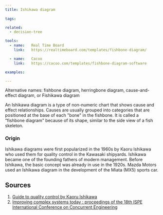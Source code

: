```yaml
---
title: Ishikawa diagram
  
tags:

related:
  - decision-tree

tools:
  - name:   Real Time Board
    link:   https://realtimeboard.com/templates/fishbone-diagram/

  - name:   Cacoo
    link:   https://cacoo.com/templates/fishbone-diagram-software

examples:

---
```

Alternative names: fishbone diagram, herringbone diagram, cause-and-effect diagram, or Fishikawa diagram

An Ishikawa diagram is a type of non-numeric chart that shows cause and effect relationships. Causes are usually grouped into categories that are positioned at the base of each "bone"
in the fishbone. It is called a "fishbone diagram" because of its shape, similar to the side view of a fish skeleton.

<!--more-->

### Origin
Ishikawa diagrams were first popularized in the 1960s by Kaoru Ishikawa who used them for quality control in the Kawasaki shipyards. Ishikawa became one of the founding fathers of modern management.
Before Ishikawa, the basic concept was already in use in the 1920s. Mazda Motors used an Ishikawa diagram in the development of the Miata (MX5) sports car.


## Sources
1. [Guide to quality control by Kaoru Ishikawa](https://openlibrary.org/books/OL4595409M/Guide_to_quality_control)
2. [Improving complex systems today : proceedings of the 18th ISPE International Conference on Concurrent Engineering](https://www.worldcat.org/title/improving-complex-systems-today-proceedings-of-the-18th-ispe-international-conference-on-concurrent-engineering/oclc/769756418)
